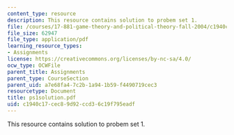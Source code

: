 ```yaml
---
content_type: resource
description: This resource contains solution to probem set 1.
file: /courses/17-881-game-theory-and-political-theory-fall-2004/c1940c17cec89d92ccd36c19f795eadf_ps1solution.pdf
file_size: 62947
file_type: application/pdf
learning_resource_types:
- Assignments
license: https://creativecommons.org/licenses/by-nc-sa/4.0/
ocw_type: OCWFile
parent_title: Assignments
parent_type: CourseSection
parent_uid: a7e68fa4-7c2b-1a94-1b59-f4490719cec3
resourcetype: Document
title: ps1solution.pdf
uid: c1940c17-cec8-9d92-ccd3-6c19f795eadf
---
```

This resource contains solution to probem set 1.
